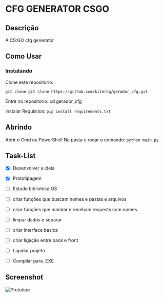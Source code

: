 # CFG GENERATOR CSGO

## Descrição

A CS:GO cfg generator

## Como Usar

### Instalando
Clone este repositorio:

```git clone git clone https://github.com/kilerhg/gerador_cfg.git```

Entre no repositorio:
cd gerador_cfg

Instalar Requisitos:
```pip install requirements.txt```

## Abrindo

Abrir o Cmd ou PowerShell Na pasta e rodar o comando: ```python main.py```

## Task-List

- [x] Desenvolver a ideia
- [x] Prototipagem
- [ ] Estudo biblioteca OS
- [ ] criar funções que buscam nomes e pastas e arquivos
- [ ] criar funções que mandar e recebam requests com nomes
- [ ] limpar dados e separar
- [ ] criar interface basica
- [ ] criar ligação entre back e front
- [ ] Lapidar projeto
- [ ] Compilar para .EXE


## Screenshot

![Prototipo](./base_programa.png)
